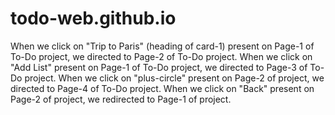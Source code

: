 # todo-web.github.io
When we click on "Trip to Paris" (heading of card-1) present on Page-1 of To-Do project, we directed to Page-2 of To-Do project.
When we click on "Add List" present on Page-1 of To-Do project, we directed to Page-3 of To-Do project.
When we click on "plus-circle" present on Page-2 of project, we directed to Page-4 of To-Do project.
When we click on "Back" present on Page-2 of project, we redirected to Page-1 of project.
